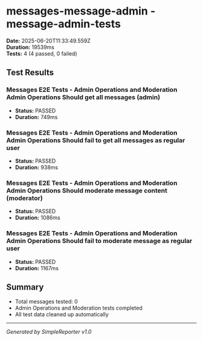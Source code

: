 # messages-message-admin - message-admin-tests

**Date:** 2025-06-20T11:33:49.559Z  
**Duration:** 19539ms  
**Tests:** 4 (4 passed, 0 failed)

## Test Results


### Messages E2E Tests - Admin Operations and Moderation Admin Operations Should get all messages (admin)
- **Status:** PASSED
- **Duration:** 749ms



### Messages E2E Tests - Admin Operations and Moderation Admin Operations Should fail to get all messages as regular user
- **Status:** PASSED
- **Duration:** 938ms



### Messages E2E Tests - Admin Operations and Moderation Admin Operations Should moderate message content (moderator)
- **Status:** PASSED
- **Duration:** 1086ms



### Messages E2E Tests - Admin Operations and Moderation Admin Operations Should fail to moderate message as regular user
- **Status:** PASSED
- **Duration:** 1167ms



## Summary

- Total messages tested: 0
- Admin Operations and Moderation tests completed
- All test data cleaned up automatically

---
*Generated by SimpleReporter v1.0*
